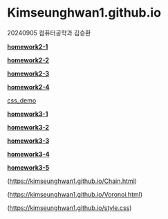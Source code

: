 # Kimseunghwan1.github.io
20240905 컴퓨터공학과 김승환

[**homework2-1**](http://Kimseunghwan1.github.io/homework2-1.html)

[**homework2-2**](http://Kimseunghwan1.github.io/homework2-2.html)

[**homework2-3**](http://Kimseunghwan1.github.io/homework2-3.html)

[**homework2-4**](http://Kimseunghwan1.github.io/homework2-4.html)

[css_demo](http://Kimseunghwan1.github.io/css_demo.htm)

[**homework3-1**](http://Kimseunghwan1.github.io/homework3-1.png)

[**homework3-2**](http://Kimseunghwan1.github.io/homework3-2.png)

[**homework3-3**](http://Kimseunghwan1.github.io/homework3-3.png)

[**homework3-4**](http://Kimseunghwan1.github.io/homework3-4.png)

[**homework3-5**](http://Kimseunghwan1.github.io/homework3-5.png)

(https://kimseunghwan1.github.io/Chain.html)

(https://kimseunghwan1.github.io/Voronoi.html)

(https://kimseunghwan1.github.io/style.css)
